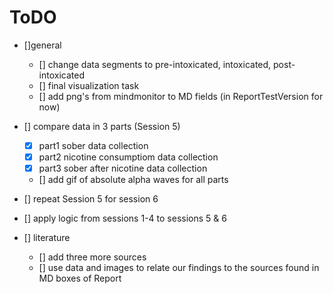 # ToDO #

- []general
  - [] change data segments to pre-intoxicated, intoxicated, post-intoxicated
  - [] final visualization task
  - [] add png's from mindmonitor to MD fields (in ReportTestVersion for now)

- [] compare data in 3 parts (Session 5)
  - [x] part1 sober data collection
  - [x] part2 nicotine consumptiom data collection
  - [x] part3 sober after nicotine data collection
  - [] add gif of absolute alpha waves for all parts

- [] repeat Session 5 for session 6

- [] apply logic from sessions 1-4 to sessions 5 & 6

- [] literature
  - [] add three more sources
  - [] use data and images to relate our findings to the sources found in MD boxes of Report
